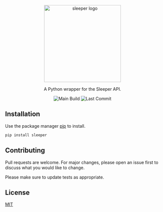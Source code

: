 <div align="center">

<img src="https://github.com/joeyagreco/sleeper/raw/main/img/sleeper_logo_alt.png" alt="sleeper logo" width="250"/>

A Python wrapper for the Sleeper API.

![Main Build](https://github.com/joeyagreco/sleeper/actions/workflows/main-build.yml/badge.svg)
![Last Commit](https://img.shields.io/github/last-commit/joeyagreco/sleeper)
</div>

## Installation

Use the package manager [pip](https://pip.pypa.io/en/stable/) to install.

```bash
pip install sleeper
```

## Contributing

Pull requests are welcome. For major changes, please open an issue first to discuss what you would like to change.

Please make sure to update tests as appropriate.

## License

[MIT](https://choosealicense.com/licenses/mit/)